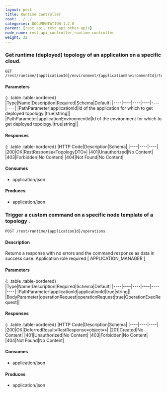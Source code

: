 ```yaml
---
layout: post
title: Runtime Controller
root: ../../
categories: DOCUMENTATION-1.2.0
parent: [rest_api, rest_api_other-apis]
node_name: rest_api_controller_runtime-controller
weight: 32
---
```


### Get runtime (deployed) topology of an application on a specific cloud.
```
GET /rest/runtime/{applicationId}/environment/{applicationEnvironmentId}/topology
```

#### Parameters

{: .table .table-bordered}
|Type|Name|Description|Required|Schema|Default|
|----|----|----|----|----|----|
|PathParameter|applicationId|Id of the application for which to get deployed topology.|true|string||
|PathParameter|applicationEnvironmentId|Id of the environment for which to get deployed topology.|true|string||


#### Responses

{: .table .table-bordered}
|HTTP Code|Description|Schema|
|----|----|----|
|200|OK|RestResponse«TopologyDTO»|
|401|Unauthorized|No Content|
|403|Forbidden|No Content|
|404|Not Found|No Content|


#### Consumes

* application/json

#### Produces

* application/json

### Trigger a custom command on a specific node template of a topology .
```
POST /rest/runtime/{applicationId}/operations
```

#### Description

Returns a response with no errors and the command response as data in success case. Application role required [ APPLICATION_MANAGER ]

#### Parameters

{: .table .table-bordered}
|Type|Name|Description|Required|Schema|Default|
|----|----|----|----|----|----|
|PathParameter|applicationId|applicationId|true|string||
|BodyParameter|operationRequest|operationRequest|true|OperationExecRequest||


#### Responses

{: .table .table-bordered}
|HTTP Code|Description|Schema|
|----|----|----|
|200|OK|DeferredResult«RestResponse«object»»|
|201|Created|No Content|
|401|Unauthorized|No Content|
|403|Forbidden|No Content|
|404|Not Found|No Content|


#### Consumes

* application/json

#### Produces

* application/json

